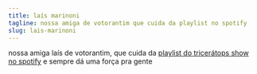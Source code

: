 ```yaml
---
title: laís marinoni
tagline: nossa amiga de votorantim que cuida da playlist no spotify
slug: lais-marinoni
---
```

nossa amiga laís de votorantim, que cuida da [playlist do tricerátops show no spotify](https://open.spotify.com/playlist/0UiztKuga6LmTAxWTsUQdw?si=fb96026bc1994d90) e sempre dá uma força pra gente